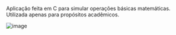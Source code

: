 Aplicação feita em C para simular operações básicas matemáticas. Utilizada apenas para propósitos acadêmicos.

![image](https://user-images.githubusercontent.com/51379311/132241390-1705938d-8eae-43df-93ee-cbc2bee1a56b.png)
